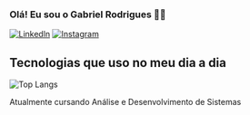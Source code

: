 

### Olá! Eu sou o Gabriel Rodrigues 💪🏻


[![Linkedln](https://img.shields.io/badge/LinkedIn-0077B5?style=for-the-badge&logo=linkedin&logoColor=white)](https://www.linkedin.com/in/gabriel-rodrigues-geribola-bb2555264/)
[![Instagram](https://img.shields.io/badge/Instagram-E4405F?style=for-the-badge&logo=instagram&logoColor=white)](https://www.instagram.com/gabriel_rgeri/)


## Tecnologias que uso no meu dia a dia


![Top Langs](https://github-readme-stats.vercel.app/api/top-langs/?username=bielgeri&layout=compact)

Atualmente cursando Análise e Desenvolvimento de Sistemas
